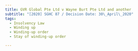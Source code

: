 ```yaml
---
title: GVR Global Pte Ltd v Wayne Burt Pte Ltd and another
subtitle: "[2020] SGHC 87 / Decision Date: 30\_April\_2020"
tags:
  - Insolvency Law
  - Winding up
  - Winding-up order
  - Stay of winding-up order

---
```

